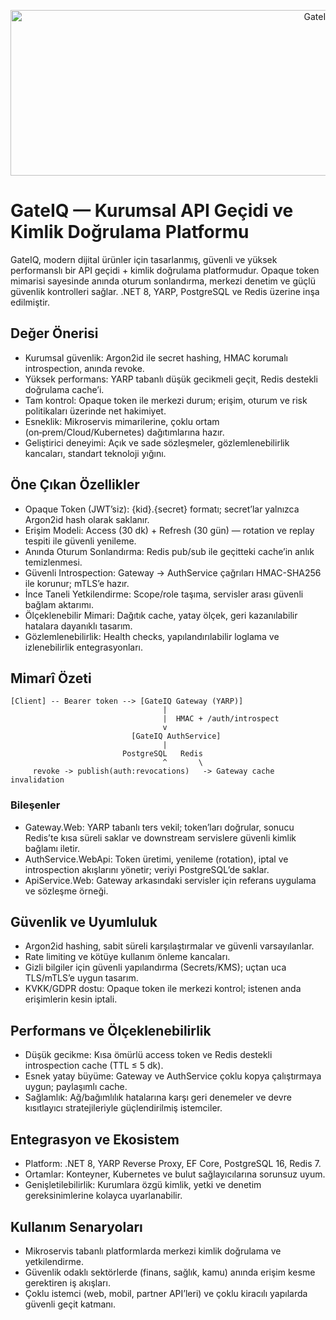<p align="center">
  <img width="1024" height="265" alt="GateIQ - Kopya" src="https://github.com/user-attachments/assets/b62c3041-a528-4847-8883-aef36189fa4b" />
</p>

# GateIQ — Kurumsal API Geçidi ve Kimlik Doğrulama Platformu

GateIQ, modern dijital ürünler için tasarlanmış, güvenli ve yüksek performanslı bir API geçidi + kimlik doğrulama platformudur. Opaque token mimarisi sayesinde anında oturum sonlandırma, merkezi denetim ve güçlü güvenlik kontrolleri sağlar. .NET 8, YARP, PostgreSQL ve Redis üzerine inşa edilmiştir.

## Değer Önerisi

- Kurumsal güvenlik: Argon2id ile secret hashing, HMAC korumalı introspection, anında revoke.
- Yüksek performans: YARP tabanlı düşük gecikmeli geçit, Redis destekli doğrulama cache’i.
- Tam kontrol: Opaque token ile merkezi durum; erişim, oturum ve risk politikaları üzerinde net hakimiyet.
- Esneklik: Mikroservis mimarilerine, çoklu ortam (on‑prem/Cloud/Kubernetes) dağıtımlarına hazır.
- Geliştirici deneyimi: Açık ve sade sözleşmeler, gözlemlenebilirlik kancaları, standart teknoloji yığını.

## Öne Çıkan Özellikler

- Opaque Token (JWT’siz): {kid}.{secret} formatı; secret’lar yalnızca Argon2id hash olarak saklanır.
- Erişim Modeli: Access (30 dk) + Refresh (30 gün) — rotation ve replay tespiti ile güvenli yenileme.
- Anında Oturum Sonlandırma: Redis pub/sub ile geçitteki cache’in anlık temizlenmesi.
- Güvenli Introspection: Gateway → AuthService çağrıları HMAC-SHA256 ile korunur; mTLS’e hazır.
- İnce Taneli Yetkilendirme: Scope/role taşıma, servisler arası güvenli bağlam aktarımı.
- Ölçeklenebilir Mimari: Dağıtık cache, yatay ölçek, geri kazanılabilir hatalara dayanıklı tasarım.
- Gözlemlenebilirlik: Health checks, yapılandırılabilir loglama ve izlenebilirlik entegrasyonları.

## Mimarî Özeti

```
[Client] -- Bearer token --> [GateIQ Gateway (YARP)]
                                  |
                                  |  HMAC + /auth/introspect
                                  v
                           [GateIQ AuthService]
                                  |
                         PostgreSQL   Redis
                                  ^       \
     revoke -> publish(auth:revocations)   -> Gateway cache invalidation
```

### Bileşenler

- Gateway.Web: YARP tabanlı ters vekil; token’ları doğrular, sonucu Redis’te kısa süreli saklar ve downstream servislere güvenli kimlik bağlamı iletir.
- AuthService.WebApi: Token üretimi, yenileme (rotation), iptal ve introspection akışlarını yönetir; veriyi PostgreSQL’de saklar.
- ApiService.Web: Gateway arkasındaki servisler için referans uygulama ve sözleşme örneği.

## Güvenlik ve Uyumluluk

- Argon2id hashing, sabit süreli karşılaştırmalar ve güvenli varsayılanlar.
- Rate limiting ve kötüye kullanım önleme kancaları.
- Gizli bilgiler için güvenli yapılandırma (Secrets/KMS); uçtan uca TLS/mTLS’e uygun tasarım.
- KVKK/GDPR dostu: Opaque token ile merkezi kontrol; istenen anda erişimlerin kesin iptali.

## Performans ve Ölçeklenebilirlik

- Düşük gecikme: Kısa ömürlü access token ve Redis destekli introspection cache (TTL ≤ 5 dk).
- Esnek yatay büyüme: Gateway ve AuthService çoklu kopya çalıştırmaya uygun; paylaşımlı cache.
- Sağlamlık: Ağ/bağımlılık hatalarına karşı geri denemeler ve devre kısıtlayıcı stratejileriyle güçlendirilmiş istemciler.

## Entegrasyon ve Ekosistem

- Platform: .NET 8, YARP Reverse Proxy, EF Core, PostgreSQL 16, Redis 7.
- Ortamlar: Konteyner, Kubernetes ve bulut sağlayıcılarına sorunsuz uyum.
- Genişletilebilirlik: Kurumlara özgü kimlik, yetki ve denetim gereksinimlerine kolayca uyarlanabilir.

## Kullanım Senaryoları

- Mikroservis tabanlı platformlarda merkezi kimlik doğrulama ve yetkilendirme.
- Güvenlik odaklı sektörlerde (finans, sağlık, kamu) anında erişim kesme gerektiren iş akışları.
- Çoklu istemci (web, mobil, partner API’leri) ve çoklu kiracılı yapılarda güvenli geçit katmanı.
